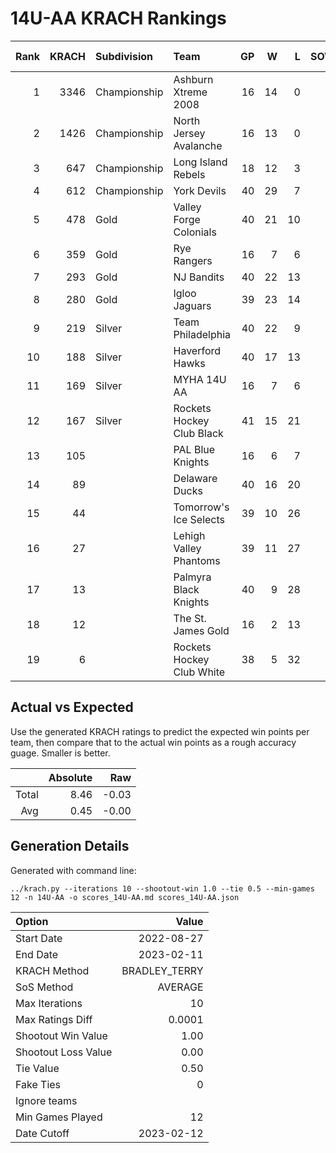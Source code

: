 # 14U-AA KRACH Rankings
Rank|KRACH|Subdivision|Team|GP|W|L|SOW|SOL|T|SoS|Exp Wins|Win Diff
---:|---:|:---|:---|---:|---:|---:|---:|---:|---:|---:|---:|---:
1|3346|Championship|Ashburn Xtreme 2008|16|14|0|2|0|0|460|14.2|-1.8
2|1426|Championship|North Jersey Avalanche|16|13|0|1|2|0|463|13.1|-0.9
3|647|Championship|Long Island Rebels|18|12|3|0|3|0|539|11.7|-0.3
4|612|Championship|York Devils|40|29|7|3|1|0|289|31.3|-0.7
5|478|Gold|Valley Forge Colonials|40|21|10|6|3|0|513|26.6|-0.4
6|359|Gold|Rye Rangers|16|7|6|2|1|0|583|8.8|-0.2
7|293|Gold|NJ Bandits|40|22|13|3|2|0|361|25.0|0.0
8|280|Gold|Igloo Jaguars|39|23|14|2|0|0|266|25.1|0.1
9|219|Silver|Team Philadelphia|40|22|9|2|7|0|373|24.3|0.3
10|188|Silver|Haverford Hawks|40|17|13|5|5|0|363|22.3|0.3
11|169|Silver|MYHA 14U AA|16|7|6|1|2|0|247|8.1|0.1
12|167|Silver|Rockets Hockey Club Black|41|15|21|3|2|0|402|18.1|0.1
13|105||PAL Blue Knights|16|6|7|1|2|0|218|7.1|0.1
14|89||Delaware Ducks|40|16|20|2|2|0|234|18.6|0.6
15|44||Tomorrow's Ice Selects|39|10|26|2|1|0|378|12.5|0.5
16|27||Lehigh Valley Phantoms|39|11|27|1|0|0|184|12.7|0.7
17|13||Palmyra Black Knights|40|9|28|0|3|0|211|9.7|0.7
18|12||The St. James Gold|16|2|13|1|0|0|179|3.2|0.2
19|6||Rockets Hockey Club White|38|5|32|0|1|0|255|5.4|0.4

## Actual vs Expected
Use the generated KRACH ratings to predict the expected win points per team, then compare that to the actual win points as a rough accuracy guage. Smaller is better.

||Absolute|Raw
|---:|---:|---:
|Total|8.46|-0.03
|Avg|0.45|-0.00

## Generation Details

Generated with command line:
```
../krach.py --iterations 10 --shootout-win 1.0 --tie 0.5 --min-games 12 -n 14U-AA -o scores_14U-AA.md scores_14U-AA.json
```

| Option | Value |
| :----- | ----: |
| Start Date | 2022-08-27 |
| End Date | 2023-02-11 |
| KRACH Method | BRADLEY_TERRY |
| SoS Method | AVERAGE |
| Max Iterations | 10 |
| Max Ratings Diff | 0.0001 |
| Shootout Win Value | 1.00 |
| Shootout Loss Value | 0.00 |
| Tie Value | 0.50 |
| Fake Ties | 0 |
| Ignore teams |  |
| Min Games Played | 12 |
| Date Cutoff | 2023-02-12 |

